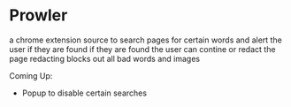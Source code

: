 # Prowler
a chrome extension source to search pages for certain words and alert the user if they are found
if they are found the user can contine or redact the page
redacting blocks out all bad words and images

Coming Up:
 - Popup to disable certain searches

